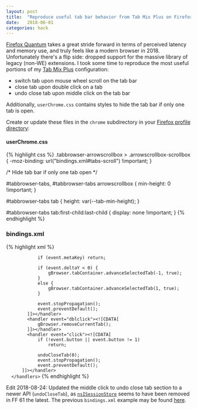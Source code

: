 ```yaml
---
layout: post
title:  "Reproduce useful tab bar behavior from Tab Mix Plus on Firefox Quantum"
date:   2018-06-01
categories: hack
---
```


[Firefox Quantum](https://en.wikipedia.org/wiki/Quantum_(Mozilla)) takes a
great stride forward in terms of perceived latency and memory use, and truly
feels like a modern browser in 2018. Unfortunately there's a flip side:
dropped support for the massive library of legacy (non-WE) extensions. I took
some time to reproduce the most useful portions of my [Tab Mix
Plus](http://www.tabmixplus.org/) configuration:

* switch tab upon mouse wheel scroll on the tab bar
* close tab upon double click on a tab
* undo close tab upon middle click on the tab bar

Additionally, `userChrome.css` contains styles to hide the tab bar if only one
tab is open.

Create or update these files in the `chrome` subdirectory in your [Firefox
profile directory](http://kb.mozillazine.org/Profile_folder_-_Firefox):

#### userChrome.css

{% highlight css %}
.tabbrowser-arrowscrollbox > .arrowscrollbox-scrollbox {
  -moz-binding: url("bindings.xml#tabs-scroll") !important;
}

/* Hide tab bar if only one tab open  */

#tabbrowser-tabs, #tabbrowser-tabs arrowscrollbox {
    min-height: 0 !important;
}

#tabbrowser-tabs tab {
    height: var(--tab-min-height);
}

#tabbrowser-tabs tab:first-child:last-child {
    display: none !important;
}
{% endhighlight %}

### bindings.xml

{% highlight xml %}
<?xml version="1.0" encoding="UTF-8"?>
<!DOCTYPE bindings>
<bindings xmlns="http://www.mozilla.org/xbl">
    <binding id="tabs-scroll" extends="chrome://global/content/bindings/scrollbox.xml#scrollbox">
        <handlers>
            <handler event="wheel"><![CDATA[
                // Preserve original behaviour if meta (Windows) key is held

                if (event.metaKey) return;

                if (event.deltaY < 0) {
                    gBrowser.tabContainer.advanceSelectedTab(-1, true);
                }
                else {
                    gBrowser.tabContainer.advanceSelectedTab(1, true);
                }

                event.stopPropagation();
                event.preventDefault();
            ]]></handler>
            <handler event="dblclick"><![CDATA[
                gBrowser.removeCurrentTab();
            ]]></handler>
            <handler event="click"><![CDATA[
                if (!event.button || event.button != 1)
                    return;

                undoCloseTab(0);
                event.stopPropagation();
                event.preventDefault();
          ]]></handler>
      </handlers>
  </binding>
</bindings>
{% endhighlight %}

Edit 2018-08-24: Updated the middle click to undo close tab section to a newer
API (`undoCloseTab`), as
[`nsISessionStore`](https://developer.mozilla.org/en-US/docs/Mozilla/Tech/XPCOM/Reference/Interface/nsISessionStore)
seems to have been removed in FF 61 the latest. The previous `bindings.xml`
example may be found [here](https://bpaste.net/show/5b4648eedb92).

